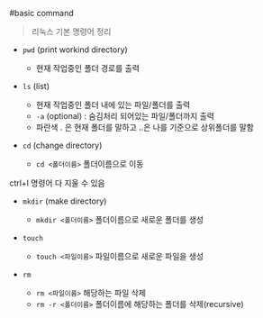 #basic command
> 리눅스 기본 명령어 정리

- `pwd` (print workind directory)
    - 현재 작업중인 폴더 경로를 출력

    
- `ls` (list)
    - 현재 작업중인 폴더 내에 있는 파일/폴더를 출력
    - `-a` (optional) : 숨김처리 되어있는 파일/폴더까지 출력
    - 파란색 . 은 현재 폴더를 말하고 ..은 나를 기준으로 상위폴더를 말함

- `cd` (change directory)
    - `cd <폴더이름>` 폴더이름으로 이동
 
ctrl+l 명령어 다 지울 수 있음

- `mkdir` (make directory)
    - `mkdir <폴더이름>` 폴더이름으로 새로운 폴더를 생성

- `touch`
    - `touch <파일이름>`
    파일이름으로 새로운 파일을 생성


- `rm`
    - `rm <파일이름>`
    해당하는 파일 삭제
    - `rm -r <폴더이름>`
    폴더이름에 해당하는 폴더를 삭제(recursive)
